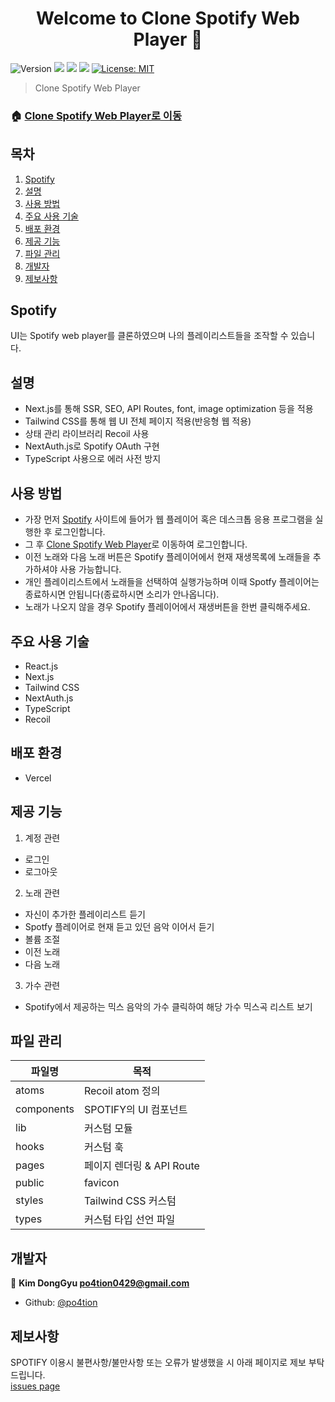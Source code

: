 <h1 align="center">Welcome to Clone Spotify Web Player 👋</h1>
<p>
  <img alt="Version" src="https://img.shields.io/badge/version-1.0.0-blue.svg?cacheSeconds=2592000" />
  <img src="https://img.shields.io/badge/yarn-%3E%3D1.22.5-blue.svg" />
  <img src="https://img.shields.io/badge/npm-%3E%3D8.1.0-blue.svg" />
  <img src="https://img.shields.io/badge/node-14.18.1-blue.svg" />
  <a href="#" target="_blank">
    <img alt="License: MIT" src="https://img.shields.io/badge/License-MIT-yellow.svg" />
  </a>
</p>

> Clone Spotify Web Player

### 🏠 [Clone Spotify Web Player로 이동](https://spotify-po4tion.vercel.app/)

## 목차

1. [Spotify](#Spotify)
2. [설명](#설명)
3. [사용 방법](#사용-방법)
4. [주요 사용 기술](#주요-사용-기술)
5. [배포 환경](#배포-환경)
6. [제공 기능](#제공-기능)
7. [파일 관리](#파일-관리)
8. [개발자](#개발자)
9. [제보사항](#제보사항)

## Spotify

UI는 Spotify web player를 클론하였으며 나의 플레이리스트들을 조작할 수 있습니다.

## 설명

- Next.js를 통해 SSR, SEO, API Routes, font, image optimization 등을 적용
- Tailwind CSS를 통해 웹 UI 전체 페이지 적용(반응형 웹 적용)
- 상태 관리 라이브러리 Recoil 사용
- NextAuth.js로 Spotify OAuth 구현
- TypeScript 사용으로 에러 사전 방지

## 사용 방법
 
- 가장 먼저 [Spotify](https://www.spotify.com/kr-ko) 사이트에 들어가 웹 플레이어 혹은 데스크톱 응용 프로그램을 실행한 후 로그인합니다. 
- 그 후 [Clone Spotify Web Player](https://spotify-po4tion.vercel.app/)로 이동하여 로그인합니다.
- 이전 노래와 다음 노래 버튼은 Spotify 플레이어에서 현재 재생목록에 노래들을 추가하셔야 사용 가능합니다.
- 개인 플레이리스트에서 노래들을 선택하여 실행가능하며 이때 Spotfy 플레이어는 종료하시면 안됩니다(종료하시면 소리가 안나옵니다).
- 노래가 나오지 않을 경우 Spotify 플레이어에서 재생버튼을 한번 클릭해주세요.

## 주요 사용 기술

- React.js
- Next.js
- Tailwind CSS
- NextAuth.js
- TypeScript
- Recoil

## 배포 환경

- Vercel

## 제공 기능

1. 계정 관련
- 로그인
- 로그아웃

2. 노래 관련
- 자신이 추가한 플레이리스트 듣기
- Spotfy 플레이어로 현재 듣고 있던 음악 이어서 듣기
- 볼륨 조절
- 이전 노래
- 다음 노래

3. 가수 관련
- Spotify에서 제공하는 믹스 음악의 가수 클릭하여 해당 가수 믹스곡 리스트 보기

## 파일 관리

| 파일명     | 목적                      |
| ---------- | ------------------------- |
| atoms    | Recoil atom 정의                |
| components | SPOTIFY의 UI 컴포넌트     |
| lib        | 커스텀 모듈               |
| hooks     | 커스텀 훅             |
| pages      | 페이지 렌더링 & API Route |
| public     |  favicon  |
| styles       | Tailwind CSS 커스텀     |
| types      | 커스텀 타입 선언 파일     |


## 개발자

👤 **Kim DongGyu <po4tion0429@gmail.com>**

- Github: [@po4tion](https://github.com/po4tion)

## 제보사항

SPOTIFY 이용시 불편사항/불만사항 또는 오류가 발생했을 시 아래 페이지로 제보 부탁드립니다.<br> [issues page](https://github.com/po4tion/spotify)
